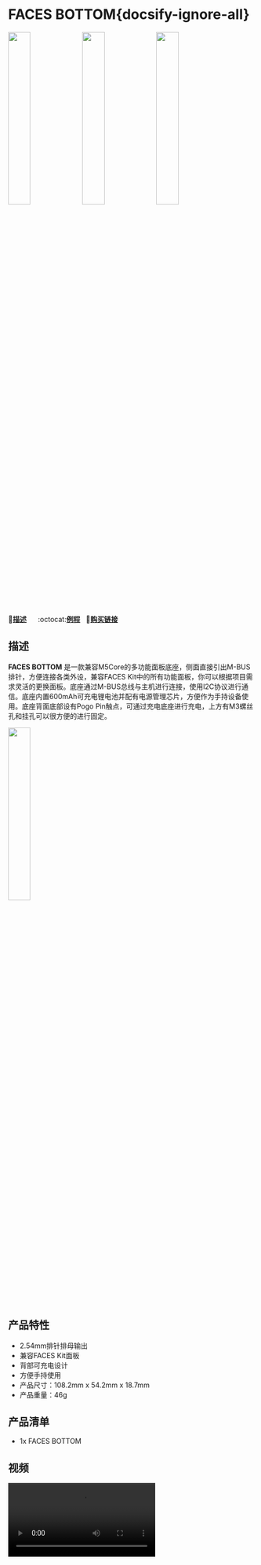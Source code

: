 # FACES BOTTOM{docsify-ignore-all}

<img src="assets/img/product_pics/module/faces_bottom/face_01.jpg" width="30%" height="30%" ><img src="assets/img/product_pics/module/faces_bottom/face_02.jpg" width="30%" height="30%" ><img src="assets/img/product_pics/module/faces_bottom/face_03.jpg" width="30%" height="30%" >


:memo:**[描述](#描述)**&nbsp;&nbsp;&nbsp;&nbsp;&nbsp;&nbsp;:octocat:**[例程](https://github.com/m5stack/M5Stack/tree/master/examples/Modules/FACES)**&nbsp;&nbsp;&nbsp;🛒**[购买链接](https://m5stack.com/collections/m5-core/products/face)**&nbsp;&nbsp;&nbsp;


## 描述

**FACES BOTTOM** 是一款兼容M5Core的多功能面板底座，侧面直接引出M-BUS排针，方便连接各类外设，兼容FACES Kit中的所有功能面板，你可以根据项目需求灵活的更换面板。底座通过M-BUS总线与主机进行连接，使用I2C协议进行通信。底座内置600mAh可充电锂电池并配有电源管理芯片，方便作为手持设备使用。底座背面底部设有Pogo Pin触点，可通过充电底座进行充电，上方有M3螺丝孔和挂孔可以很方便的进行固定。


<img src="assets/img/product_pics/module/faces_bottom/different.jpg" width="30%" height="30%" >


## 产品特性

- 2.54mm排针排母输出
- 兼容FACES Kit面板
- 背部可充电设计
- 方便手持使用
- 产品尺寸：108.2mm x 54.2mm x 18.7mm
- 产品重量：46g


## 产品清单

- 1x FACES BOTTOM


## 视频

<video class="video_size" controls>
    <source src="https://m5stack.oss-cn-shenzhen.aliyuncs.com/video/Product_example_video/Module/FACES%20BOTTOM.mp4" type="video/mp4">
</video>
